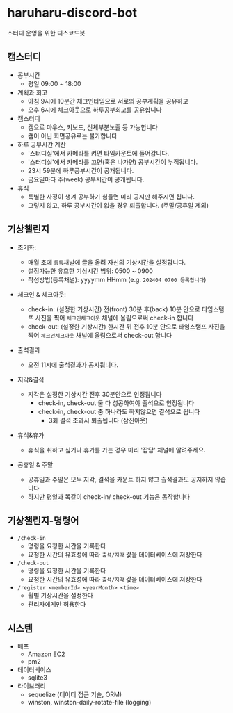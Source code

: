 # haruharu-discord-bot

스터디 운영을 위한 디스코드봇

## 캠스터디

- 공부시간
    - 평일 09:00 ~ 18:00
- 계획과 회고
    - 아침 9시에 10분간 체크인타임으로 서로의 공부계획을 공유하고
    - 오후 6시에 체크아웃으로 하루공부회고를 공유합니다
- 캠스터디
    - 캠으로 마우스, 키보드, 신체부분노출 등 가능합니다
    - 캠이 아닌 화면공유로는 불가합니다
- 하루 공부시간 계산
    - '스터디실'에서 카메라를 켜면 타임카운트에 들어갑니다.
    - '스터디실'에서 카메라를 끄면(혹은 나가면) 공부시간이 누적됩니다.
    - 23시 59분에 하루공부시간이 공개됩니다.
    - 금요일마다 주(week) 공부시간이 공개됩니다.
- 휴식
    - 특별한 사정이 생겨 공부하기 힘들면 미리 공지만 해주시면 됩니다.
    - 그렇지 않고, 하루 공부시간이 없을 경우 퇴출합니다. (주말/공휴일 제외)

## 기상챌린지

- 초기화:
    - 매월 초에 `등록`채널에 글을 올려 자신의 기상시간을 설정합니다.
    - 설정가능한 유효한 기상시간 범위: 0500 ~ 0900
    - 작성방법(등록채널): yyyymm HHmm (e.g. `202404 0700 등록합니다`)

- 체크인 & 체크아웃:
    - check-in: (설정한 기상시간) 전(front) 30분 후(back) 10분 안으로 타임스탬프 사진을 찍어 `체크인체크아웃` 채널에 올림으로써 check-in 합니다
    - check-out: (설정한 기상시간) 한시간 뒤 전후 10분 안으로 타임스탬프 사진을 찍어 `체크인체크아웃` 채널에 올림으로써 check-out 합니다
- 출석결과
    - 오전 11시에 출석결과가 공지됩니다.

- 지각&결석
    - 지각은 설정한 기상시간 전후 30분안으로 인정됩니다
        - check-in, check-out 둘 다 성공하여야 출석으로 인정됩니다
        - check-in, check-out 중 하나라도 하지않으면 결석으로 됩니다
            - 3회 결석 초과시 퇴출됩니다 (삼진아웃)
- 휴식&휴가
    - 휴식을 취하고 싶거나 휴가를 가는 경우 미리 '잡담' 채널에 알려주세요.
- 공휴일 & 주말
    - 공휴일과 주말은 모두 지각, 결석을 카운트 하지 않고 출석결과도 공지하지 않습니다
    - 하지만 평일과 똑같이 check-in/ check-out 기능은 동작합니다
    
## 기상챌린지-명령어

- `/check-in`
    - 명령을 요청한 시간을 기록한다
    - 요청한 시간의 유효성에 따라 `출석/지각` 값을 데이터베이스에 저장한다
- `/check-out`
    - 명령을 요청한 시간을 기록한다
    - 요청한 시간의 유효성에 따라 `출석/지각` 값을 데이터베이스에 저장한다
- `/register <memberId> <yearMonth> <time>`
    - 월별 기상시간을 설정한다
    - 관리자에게만 허용한다

## 시스템

- 배포
    - Amazon EC2
    - pm2
- 데이터베이스
    - sqlite3
- 라이브러리
    - sequelize (데이터 접근 기술, ORM)
    - winston, winston-daily-rotate-file (logging)
